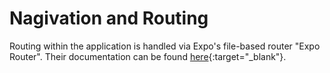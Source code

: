 # Nagivation and Routing

Routing within the application is handled via Expo's file-based router "Expo Router". Their documentation can be found [here](https://docs.expo.dev/router/create-pages/){:target="_blank"}.
